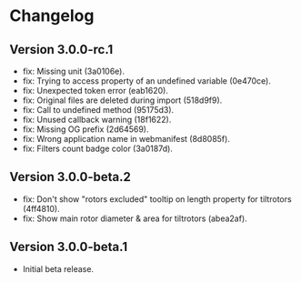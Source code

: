# Changelog

## Version 3.0.0-rc.1

- fix: Missing unit (3a0106e).
- fix: Trying to access property of an undefined variable (0e470ce).
- fix: Unexpected token error (eab1620).
- fix: Original files are deleted during import (518d9f9).
- fix: Call to undefined method (95175d3).
- fix: Unused callback warning (18f1622).
- fix: Missing OG prefix (2d64569).
- fix: Wrong application name in webmanifest (8d8085f).
- fix: Filters count badge color (3a0187d).

## Version 3.0.0-beta.2

- fix: Don't show "rotors excluded" tooltip on length property for tiltrotors (4ff4810).
- fix: Show main rotor diameter & area for tiltrotors (abea2af).

## Version 3.0.0-beta.1

- Initial beta release.

